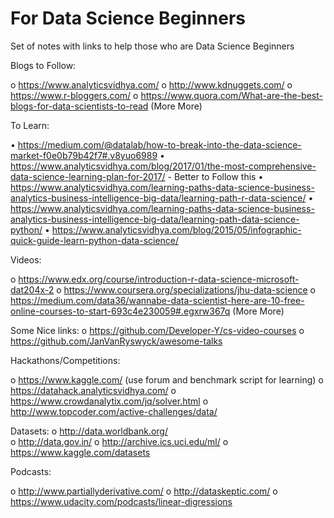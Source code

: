 # For Data Science Beginners
Set of notes with links to help those who are Data Science Beginners

Blogs to Follow:

o   https://www.analyticsvidhya.com/ 
o    http://www.kdnuggets.com/ 
o   https://www.r-bloggers.com/ 
o   https://www.quora.com/What-are-the-best-blogs-for-data-scientists-to-read (More More)

To Learn:

•         https://medium.com/@datalab/how-to-break-into-the-data-science-market-f0e0b79b42f7#.v8yuo6989 
•         https://www.analyticsvidhya.com/blog/2017/01/the-most-comprehensive-data-science-learning-plan-for-2017/   - Better to Follow this 
•         https://www.analyticsvidhya.com/learning-paths-data-science-business-analytics-business-intelligence-big-data/learning-path-r-data-science/ 
•         https://www.analyticsvidhya.com/learning-paths-data-science-business-analytics-business-intelligence-big-data/learning-path-data-science-python/ 
•         https://www.analyticsvidhya.com/blog/2015/05/infographic-quick-guide-learn-python-data-science/ 

Videos:

o   https://www.edx.org/course/introduction-r-data-science-microsoft-dat204x-2 
o   https://www.coursera.org/specializations/jhu-data-science 
o   https://medium.com/data36/wannabe-data-scientist-here-are-10-free-online-courses-to-start-693c4e230059#.egxrw367q (More More)

Some Nice links:
o   https://github.com/Developer-Y/cs-video-courses 
o   https://github.com/JanVanRyswyck/awesome-talks 

Hackathons/Competitions:

o   https://www.kaggle.com/ (use forum and benchmark script for learning) 
o   https://datahack.analyticsvidhya.com/ 
o   https://www.crowdanalytix.com/jq/solver.html 
o   http://www.topcoder.com/active-challenges/data/ 

Datasets: 
o   http://data.worldbank.org/   
o   http://data.gov.in/ 
o   http://archive.ics.uci.edu/ml/ 
o   https://www.kaggle.com/datasets 

Podcasts:

o   http://www.partiallyderivative.com/ 
o   http://dataskeptic.com/ 
o   https://www.udacity.com/podcasts/linear-digressions 

